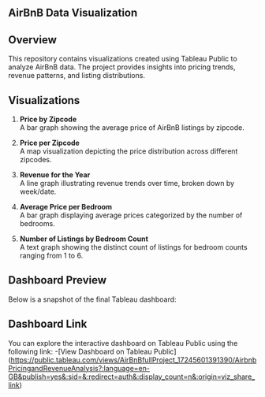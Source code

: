 ## AirBnB Data Visualization

## Overview
This repository contains visualizations created using Tableau Public to analyze AirBnB data. The project provides insights into pricing trends, revenue patterns, and listing distributions.

## Visualizations
1. **Price by Zipcode**  
   A bar graph showing the average price of AirBnB listings by zipcode.
   
2. **Price per Zipcode**  
   A map visualization depicting the price distribution across different zipcodes.
   
3. **Revenue for the Year**  
   A line graph illustrating revenue trends over time, broken down by week/date.
   
4. **Average Price per Bedroom**  
   A bar graph displaying average prices categorized by the number of bedrooms.
   
5. **Number of Listings by Bedroom Count**  
   A text graph showing the distinct count of listings for bedroom counts ranging from 1 to 6.

## Dashboard Preview
Below is a snapshot of the final Tableau dashboard:


## Dashboard Link
You can explore the interactive dashboard on Tableau Public using the following link:
-[View Dashboard on Tableau Public]
(https://public.tableau.com/views/AirBnBfullProject_17245601391390/AirbnbPricingandRevenueAnalysis?:language=en-GB&publish=yes&:sid=&:redirect=auth&:display_count=n&:origin=viz_share_link)
